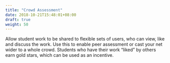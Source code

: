```yaml
---
title: "Crowd Assessment"
date: 2018-10-21T15:48:01+08:00
draft: true
weight: 50
---
```


Allow student work to be shared to flexible sets of users, who can view, like and discuss the work. Use this to enable peer assessment or cast your net wider to a whole crowd. Students who have their work “liked” by others earn gold stars, which can be used as an incentive.
